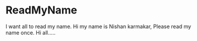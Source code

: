 # ReadMyName
I want all to read my name.
Hi my name is Nishan karmakar, Please read my name once.
Hi all.....

